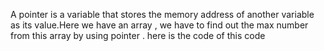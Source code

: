A pointer is a variable that stores the memory address of another variable as its value.Here we have an array , we have to find out the max number from this array by using pointer . here is the code of this code 
